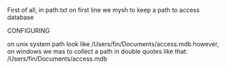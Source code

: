 First of all, in path.txt on first line we mysh to keep a path to access database

CONFIGURING

on unix system path look like /Users/fin/Documents/access.mdb
however, on windows we mas to collect a path in double quotes like that: /Users/fin/Documents/access.mdb